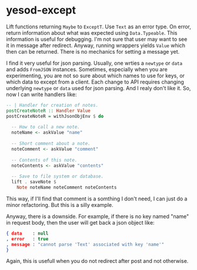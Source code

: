 # yesod-except

Lift functions returning `Maybe` to `ExceptT`. Use `Text` as an error type. On error, return information about what was expected using `Data.Typeable`. This information is useful for debugging. I'm not sure that user may want to see it in message after redirect. Anyway, running wrappers yields `Value` which then can be returned. There is no mechanics for setting a message yet.

I find it very useful for json parsing. Usually, one wrties a `newtype` or `data` and adds `FromJSON` instances. Sometimes, especially when you are experimenting, you are not so sure about which names to use for keys, or which data to except from a client. Each change to API requires changing underlying `newtype` or `data` used for json parsing. And I realy don't like it. So, now I can write handlers like:

```haskell
-- | Handler for creation of notes.
postCreateNoteR :: Handler Value
postCreateNoteR = withJsonObjEnv $ do
  
  -- How to call a new note.
  noteName <- askValue "name"
  
  -- Short comment about a note.
  noteComment <- askValue "comment"
  
  -- Contents of this note.
  noteContents <- askValue "contents"
  
  -- Save to file system or database.
  lift . saveNote $
    Note noteName noteComment noteContents
```

This way, if I'll find that comment is a somthing I don't need, I can just do a minor refactoring. But this is a silly example.

Anyway, there is a downside. For example, if there is no key named "name" in request body, then the user will get back a json object like:

```json
{ data    : null
, error   : true
, message : "cannot parse 'Text' associated with key 'name'"
}
```

Again, this is usefull when you do not redirect after post and not otherwise.
